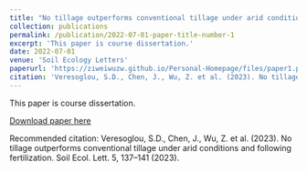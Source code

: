 ```yaml
---
title: "No tillage outperforms conventional tillage under arid conditions and following fertilization"
collection: publications
permalink: /publication/2022-07-01-paper-title-number-1
excerpt: 'This paper is course dissertation.'
date: 2022-07-01
venue: 'Soil Ecology Letters'
paperurl: 'https://ziweiwuzw.github.io/Personal-Homepage/files/paper1.pdf'
citation: 'Veresoglou, S.D., Chen, J., Wu, Z. et al. (2023). No tillage outperforms conventional tillage under arid conditions and following fertilization. Soil Ecol. Lett. 5, 137–141 (2023). https://doi.org/10.1007/s42832-022-0145-3'
---
```

This paper is course dissertation.

[Download paper here](https://ziweiwuzw.github.io/Personal-Homepage/files/paper1.pdf)

Recommended citation: Veresoglou, S.D., Chen, J., Wu, Z. et al. (2023). No tillage outperforms conventional tillage under arid conditions and following fertilization. Soil Ecol. Lett. 5, 137–141 (2023).


